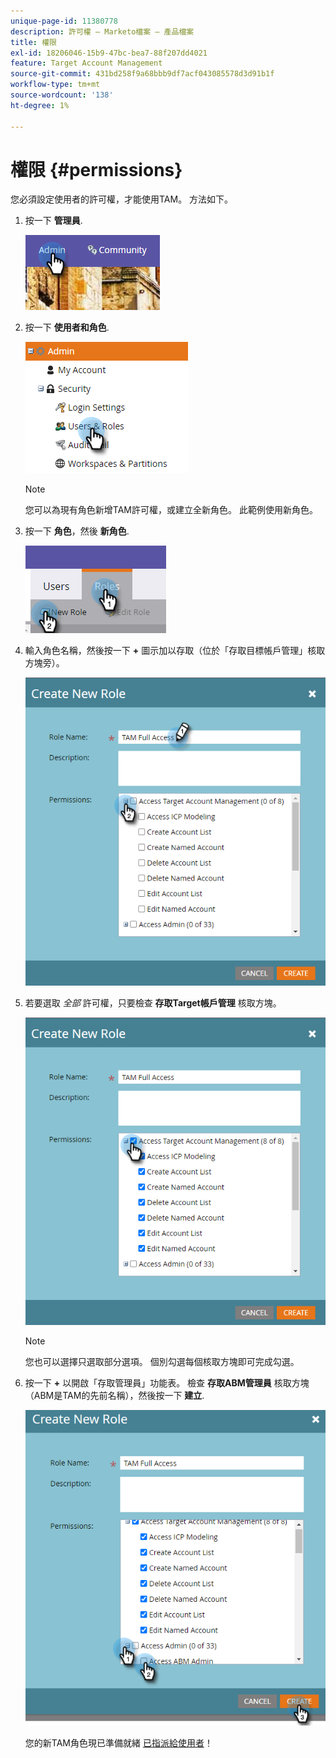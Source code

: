 ```yaml
---
unique-page-id: 11380778
description: 許可權 — Marketo檔案 — 產品檔案
title: 權限
exl-id: 18206046-15b9-47bc-bea7-88f207dd4021
feature: Target Account Management
source-git-commit: 431bd258f9a68bbb9df7acf043085578d3d91b1f
workflow-type: tm+mt
source-wordcount: '138'
ht-degree: 1%

---
```


# 權限 {#permissions}

您必須設定使用者的許可權，才能使用TAM。 方法如下。

1. 按一下 **管理員**.

   ![](assets/one-2.png)

1. 按一下 **使用者和角色**.

   ![](assets/two-2.png)

   >[!NOTE]
   >
   >您可以為現有角色新增TAM許可權，或建立全新角色。 此範例使用新角色。

1. 按一下 **角色**，然後 **新角色**.

   ![](assets/three-2.png)

1. 輸入角色名稱，然後按一下 **+** 圖示加以存取（位於「存取目標帳戶管理」核取方塊旁）。

   ![](assets/permissions-4.png)

1. 若要選取 _全部_ 許可權，只要檢查 **存取Target帳戶管理** 核取方塊。

   ![](assets/permissions-5.png)

   >[!NOTE]
   >
   >您也可以選擇只選取部分選項。 個別勾選每個核取方塊即可完成勾選。

1. 按一下 **+** 以開啟「存取管理員」功能表。 檢查 **存取ABM管理員** 核取方塊（ABM是TAM的先前名稱），然後按一下 **建立**.

   ![](assets/permissions-6.png)

   您的新TAM角色現已準備就緒 [已指派給使用者](/help/marketo/product-docs/administration/users-and-roles/managing-user-roles-and-permissions.md#assign-roles-to-a-user)！
